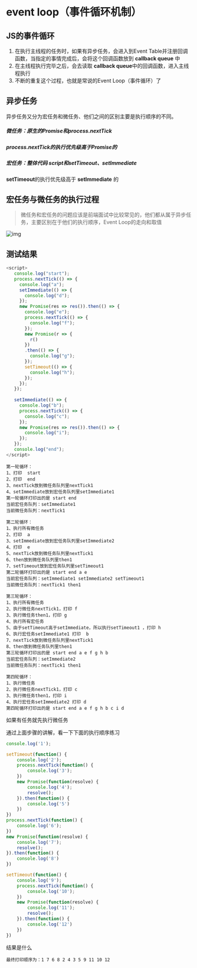 # event loop（事件循环机制）

## JS的事件循环

1. 在执行主线程的任务时，如果有异步任务，会进入到Event Table并注册回调函数，当指定的事情完成后，会将这个回调函数放到 **callback queue** 中
2. 在主线程执行完毕之后，会去读取 **callback queue**中的回调函数，进入主线程执行
3. 不断的重复这个过程，也就是常说的Event Loop（事件循环）了



## 异步任务

异步任务又分为宏任务和微任务、他们之间的区别主要是执行顺序的不同。

##### 微任务：原生的Promise和process.nextTick

##### **process.nextTick**的执行优先级高于**Promise**的

##### 宏任务：整体代码 script和setTimeout、setImmediate

**setTimeout**的执行优先级高于 **setImmediate** 的



## 宏任务与微任务的执行过程

> 微任务和宏任务的问题应该是前端面试中比较常见的，他们都从属于异步任务，主要区别在于他们的执行顺序，Event Loop的走向和取值



![img](https://pic3.zhimg.com/80/v2-1dd1305e20e2df08e186d6c2bfc8ab3e_720w.jpg)

## 测试结果

```js
<script>
   console.log("start");
   process.nextTick(() => {
     console.log("a");
     setImmediate(() => {
       console.log("d");
     });
     new Promise(res => res()).then(() => {
       console.log("e");
       process.nextTick(() => {
         console.log("f");
       });
       new Promise(r => {
         r()
       })
       .then(() => {
         console.log("g");
       });
       setTimeout(() => {
         console.log("h");
       });
     });
   });
   
   setImmediate(() => {
     console.log("b");
     process.nextTick(() => {
       console.log("c");
     });
     new Promise(res => res()).then(() => {
       console.log("i");
     });
   });
   console.log("end");
</script>
```



```text
第一轮循环：
1、打印  start 
2、打印  end    
3、nextTick放到微任务队列里nextTick1   
4、setImmediate放到宏任务队列里setImmediate1
第一轮循环打印出的是 start end
当前宏任务队列：setImmediate1
当前微任务队列：nextTick1 

第二轮循环：
1、执行所有微任务
2、打印  a
3、setImmediate放到宏任务队列里setImmediate2
4、打印  e
5、nextTick放到微任务队列里nextTick1   
6、then放到微任务队列里then1
7、setTimeout放到宏任务队列里setTimeout1
第二轮循环打印出的是 start end a e
当前宏任务队列：setImmediate1 setImmediate2 setTimeout1
当前微任务队列：nextTick1 then1

第三轮循环：
1、执行所有微任务
2、执行微任务nextTick1，打印 f
3、执行微任务then1，打印 g
4、执行所有宏任务
5、由于setTimeout高于setImmediate，所以执行setTimeout1 ，打印 h
6、执行宏任务setImmediate1 打印  b
7、nextTick放到微任务队列里nextTick1 
8、then放到微任务队列里then1
第三轮循环打印出的是 start end a e f g h b
当前宏任务队列：setImmediate2
当前微任务队列：nextTick1 then1

第四轮循环：
1、执行微任务
2、执行微任务nextTick1，打印 c
3、执行微任务then1，打印 i
4、执行宏任务setImmediate2 打印 d
第四轮循环打印出的是 start end a e f g h b c i d 
```

如果有任务就先执行微任务

通过上面步骤的讲解，看一下下面的执行顺序练习

```js
console.log('1');

setTimeout(function() {
    console.log('2');
    process.nextTick(function() {
        console.log('3');
    })
    new Promise(function(resolve) {
        console.log('4');
        resolve();
    }).then(function() {
        console.log('5')
    })
})
process.nextTick(function() {
    console.log('6');
})
new Promise(function(resolve) {
    console.log('7');
    resolve();
}).then(function() {
    console.log('8')
})

setTimeout(function() {
    console.log('9');
    process.nextTick(function() {
        console.log('10');
    })
    new Promise(function(resolve) {
        console.log('11');
        resolve();
    }).then(function() {
        console.log('12')
    })
})
```

结果是什么  

```text
最终打印顺序为：1 7 6 8 2 4 3 5 9 11 10 12
```